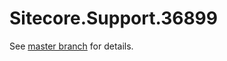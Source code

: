 # Sitecore.Support.36899

See [master branch](https://github.com/sitecoresupport/Sitecore.Support.36899) for details.